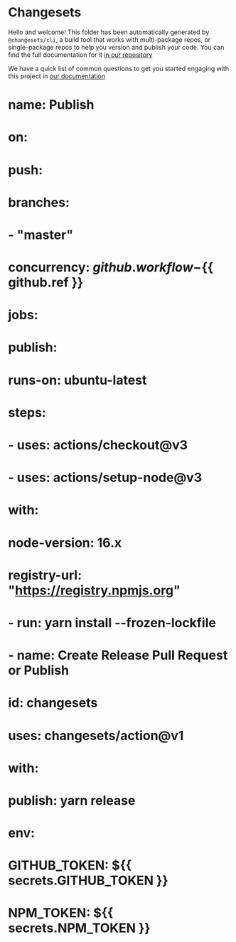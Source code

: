 # Changesets

Hello and welcome! This folder has been automatically generated by `@changesets/cli`, a build tool that works
with multi-package repos, or single-package repos to help you version and publish your code. You can
find the full documentation for it [in our repository](https://github.com/changesets/changesets)

We have a quick list of common questions to get you started engaging with this project in
[our documentation](https://github.com/changesets/changesets/blob/main/docs/common-questions.md)

# name: Publish

# on:

# push:

# branches:

# - "master"

# concurrency: ${{ github.workflow }}-${{ github.ref }}

# jobs:

# publish:

# runs-on: ubuntu-latest

# steps:

# - uses: actions/checkout@v3

# - uses: actions/setup-node@v3

# with:

# node-version: 16.x

# registry-url: "https://registry.npmjs.org"

# - run: yarn install --frozen-lockfile

# - name: Create Release Pull Request or Publish

# id: changesets

# uses: changesets/action@v1

# with:

# publish: yarn release

# env:

# GITHUB_TOKEN: ${{ secrets.GITHUB_TOKEN }}

# NPM_TOKEN: ${{ secrets.NPM_TOKEN }}
